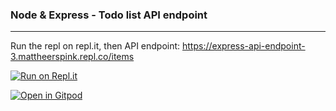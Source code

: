 ### Node & Express - Todo list API endpoint

---

Run the repl on repl.it, then API endpoint: https://express-api-endpoint-3.mattheerspink.repl.co/items

[![Run on Repl.it](https://repl.it/badge/github/mheerspink75/express-api-endpoint)](https://repl.it/github/mheerspink75/express-api-endpoint)

[![Open in Gitpod](https://gitpod.io/button/open-in-gitpod.svg)](https://gitpod.io#snapshot/5773f466-d76e-4487-9aa1-b702d7b12439)


